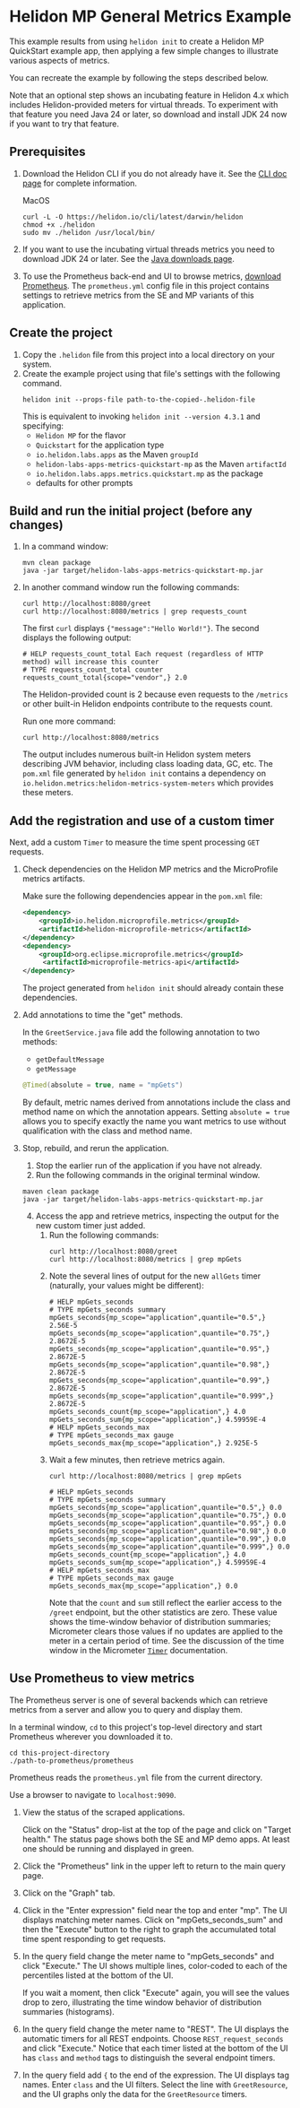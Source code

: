 # Helidon MP General Metrics Example

This example results from using `helidon init` to create a Helidon MP QuickStart example app, then applying a few simple changes to illustrate various aspects of metrics.

You can recreate the example by following the steps described below.

Note that an optional step shows an incubating feature in Helidon 4.x which includes Helidon-provided meters for virtual threads. To experiment with that feature you need Java 24 or later, so download and install JDK 24 now if you want to try that feature.
## Prerequisites
1. Download the Helidon CLI if you do not already have it. See the [CLI doc page](https://helidon.io/docs/v4/about/cli) for complete information.

   MacOS
   ```shell
   curl -L -O https://helidon.io/cli/latest/darwin/helidon
   chmod +x ./helidon
   sudo mv ./helidon /usr/local/bin/
   ```
2. If you want to use the incubating virtual threads metrics you need to download JDK 24 or later.  See the [Java downloads page](https://www.oracle.com/java/technologies/downloads/).
3. To use the Prometheus back-end and UI to browse metrics, [download Prometheus](https://prometheus.io/download/). The `prometheus.yml` config file in this project contains settings to retrieve metrics from the SE and MP variants of this application.

## Create the project
1. Copy the `.helidon` file from this project into a local directory on your system.
2. Create the example project using that file's settings with the following command.
   ```shell
   helidon init --props-file path-to-the-copied-.helidon-file
   ```
   This is equivalent to invoking `helidon init --version 4.3.1` and specifying:
    * `Helidon MP` for the flavor
    * `Quickstart` for the application type
    * `io.helidon.labs.apps` as the Maven `groupId`
    * `helidon-labs-apps-metrics-quickstart-mp` as the Maven `artifactId`
    * `io.helidon.labs.apps.metrics.quickstart.mp` as the package
    * defaults for other prompts

## Build and run the initial project (before any changes)
1. In a command window:
   ```shell
   mvn clean package
   java -jar target/helidon-labs-apps-metrics-quickstart-mp.jar
   ```
2. In another command window run the following commands:
   ```shell
   curl http://localhost:8080/greet
   curl http://localhost:8080/metrics | grep requests_count
   ```
   The first `curl` displays `{"message":"Hello World!"}`. The second displays the following output:
   ```list
   # HELP requests_count_total Each request (regardless of HTTP method) will increase this counter
   # TYPE requests_count_total counter
   requests_count_total{scope="vendor",} 2.0
   ```
   The Helidon-provided count is 2 because even requests to the `/metrics` or other built-in Helidon endpoints contribute to the requests count.

   Run one more command:
   ```shell
   curl http://localhost:8080/metrics
   ```
   The output includes numerous built-in Helidon system meters describing JVM behavior, including class loading data, GC, etc. The `pom.xml` file generated by `helidon init` contains a dependency on `io.helidon.metrics:helidon-metrics-system-meters` which provides these meters.

## Add the registration and use of a custom timer
Next, add a custom `Timer` to measure the time spent processing `GET` requests.

1. Check dependencies on the Helidon MP metrics and the MicroProfile metrics artifacts.

   Make sure the following dependencies appear in the `pom.xml` file:
   ```xml
   <dependency>
       <groupId>io.helidon.microprofile.metrics</groupId>
       <artifactId>helidon-microprofile-metrics</artifactId>
   </dependency>
   <dependency>
       <groupId>org.eclipse.microprofile.metrics</groupId>
        <artifactId>microprofile-metrics-api</artifactId>
   </dependency>
   ```
   The project generated from `helidon init` should already contain these dependencies. 
2. Add annotations to time the "get" methods.

   In the `GreetService.java` file add the following annotation to two methods:
   * `getDefaultMessage`
   * `getMessage`
   ```java
   @Timed(absolute = true, name = "mpGets")
   ```
   By default, metric names derived from annotations include the class and method name on which the annotation appears. Setting `absolute = true` allows you to specify exactly the name you want metrics to use without qualification with the class and method name.

3. Stop, rebuild, and rerun the application.
    1. Stop the earlier run of the application if you have not already.
    2. Run the following commands in the original terminal window.
   ```shell
   maven clean package
   java -jar target/helidon-labs-apps-metrics-quickstart-mp.jar
   ```
    4. Access the app and retrieve metrics, inspecting the output for the new custom timer just added.
        1. Run the following commands:
           ```shell
           curl http://localhost:8080/greet
           curl http://localhost:8080/metrics | grep mpGets
           ```
        2. Note the several lines of output for the new `allGets` timer (naturally, your values might be different):
            ```list
            # HELP mpGets_seconds  
            # TYPE mpGets_seconds summary
            mpGets_seconds{mp_scope="application",quantile="0.5",} 2.56E-5
            mpGets_seconds{mp_scope="application",quantile="0.75",} 2.8672E-5
            mpGets_seconds{mp_scope="application",quantile="0.95",} 2.8672E-5
            mpGets_seconds{mp_scope="application",quantile="0.98",} 2.8672E-5
            mpGets_seconds{mp_scope="application",quantile="0.99",} 2.8672E-5
            mpGets_seconds{mp_scope="application",quantile="0.999",} 2.8672E-5
            mpGets_seconds_count{mp_scope="application",} 4.0
            mpGets_seconds_sum{mp_scope="application",} 4.59959E-4
            # HELP mpGets_seconds_max
            # TYPE mpGets_seconds_max gauge
            mpGets_seconds_max{mp_scope="application",} 2.925E-5  
            ```
        3. Wait a few minutes, then retrieve metrics again.
           ```shell
           curl http://localhost:8080/metrics | grep mpGets
           ```
           ```list
           # HELP mpGets_seconds  
           # TYPE mpGets_seconds summary
           mpGets_seconds{mp_scope="application",quantile="0.5",} 0.0
           mpGets_seconds{mp_scope="application",quantile="0.75",} 0.0
           mpGets_seconds{mp_scope="application",quantile="0.95",} 0.0
           mpGets_seconds{mp_scope="application",quantile="0.98",} 0.0
           mpGets_seconds{mp_scope="application",quantile="0.99",} 0.0
           mpGets_seconds{mp_scope="application",quantile="0.999",} 0.0
           mpGets_seconds_count{mp_scope="application",} 4.0
           mpGets_seconds_sum{mp_scope="application",} 4.59959E-4
           # HELP mpGets_seconds_max
           # TYPE mpGets_seconds_max gauge
           mpGets_seconds_max{mp_scope="application",} 0.0
           ```
           Note that the `count` and `sum` still reflect the earlier access to the `/greet` endpoint, but the other statistics are zero. These value shows the time-window behavior of distribution summaries; Micrometer clears those values if no updates are applied to the meter in a certain period of time. See the discussion of the time window in the Micrometer [`Timer`](https://docs.micrometer.io/micrometer/reference/concepts/timers.html) documentation.

## Use Prometheus to view metrics
The Prometheus server is one of several backends which can retrieve metrics from a server and allow you to query and display them.

In a terminal window, `cd` to this project's top-level directory and start Prometheus wherever you downloaded it to.

```shell
cd this-project-directory
./path-to-prometheus/prometheus
```

Prometheus reads the `prometheus.yml` file from the current directory.

Use a browser to navigate to `localhost:9090`.

1. View the status of the scraped applications.

   Click on the "Status" drop-list at the top of the page and click on "Target health." The status page shows both the SE and MP demo apps. At least one should be running and displayed in green.
2. Click the "Prometheus" link in the upper left to return to the main query page.
3. Click on the "Graph" tab.
4. Click in the "Enter expression" field near the top and enter "mp". The UI displays matching meter names. Click on "mpGets_seconds_sum" and then the "Execute" button to the right to graph the accumulated total time spent responding to get requests.
5. In the query field change the meter name to "mpGets_seconds" and click "Execute." The UI shows multiple lines, color-coded to each of the percentiles listed at the bottom of the UI.

   If you wait a moment, then click "Execute" again, you will see the values drop to zero, illustrating the time window behavior of distribution summaries (histograms).
6. In the query field change the meter name to "REST". The UI displays the automatic timers for all REST endpoints. Choose `REST_request_seconds` and click "Execute." Notice that each timer listed at the bottom of the UI has `class` and `method` tags to distinguish the several endpoint timers.
7. In the query field add `{` to the end of the expression. The UI displays tag names. Enter `class` and the UI filters. Select the line with `GreetResource`, and the UI graphs only the data for the `GreetResource` timers.

